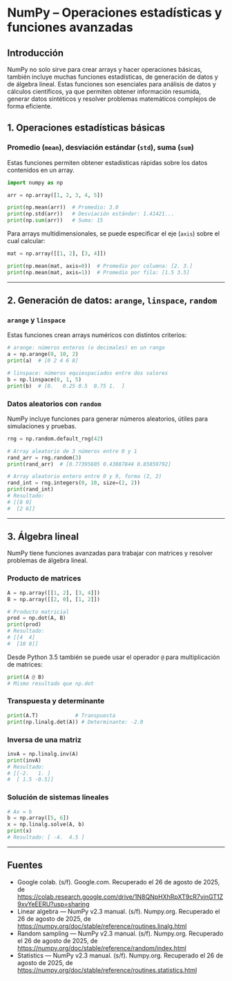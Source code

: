 # NumPy – Operaciones estadísticas y funciones avanzadas

## Introducción

NumPy no solo sirve para crear arrays y hacer operaciones básicas, también incluye muchas funciones estadísticas, de generación de datos y de álgebra lineal. Estas funciones son esenciales para análisis de datos y cálculos científicos, ya que permiten obtener información resumida, generar datos sintéticos y resolver problemas matemáticos complejos de forma eficiente.

## 1. Operaciones estadísticas básicas

### Promedio (`mean`), desviación estándar (`std`), suma (`sum`)

Estas funciones permiten obtener estadísticas rápidas sobre los datos contenidos en un array.

```python
import numpy as np

arr = np.array([1, 2, 3, 4, 5])

print(np.mean(arr))  # Promedio: 3.0
print(np.std(arr))   # Desviación estándar: 1.41421...
print(np.sum(arr))   # Suma: 15
```

Para arrays multidimensionales, se puede especificar el eje (`axis`) sobre el cual calcular:

```python
mat = np.array([[1, 2], [3, 4]])

print(np.mean(mat, axis=0))  # Promedio por columna: [2. 3.]
print(np.mean(mat, axis=1))  # Promedio por fila: [1.5 3.5]
```
---

## 2. Generación de datos: `arange`, `linspace`, `random`

### `arange` y `linspace`

Estas funciones crean arrays numéricos con distintos criterios:

```python
# arange: números enteros (o decimales) en un rango
a = np.arange(0, 10, 2)
print(a)  # [0 2 4 6 8]

# linspace: números equiespaciados entre dos valores
b = np.linspace(0, 1, 5)
print(b)  # [0.   0.25 0.5  0.75 1.  ]
```

### Datos aleatorios con `random`

NumPy incluye funciones para generar números aleatorios, útiles para simulaciones y pruebas.

```python
rng = np.random.default_rng(42)

# Array aleatorio de 3 números entre 0 y 1
rand_arr = rng.random(3)
print(rand_arr)  # [0.77395605 0.43887844 0.85859792]

# Array aleatorio entero entre 0 y 9, forma (2, 2)
rand_int = rng.integers(0, 10, size=(2, 2))
print(rand_int)
# Resultado:
# [[8 0]
#  [2 6]]
```

---

## 3. Álgebra lineal

NumPy tiene funciones avanzadas para trabajar con matrices y resolver problemas de álgebra lineal.

### Producto de matrices

```python
A = np.array([[1, 2], [3, 4]])
B = np.array([[2, 0], [1, 2]])

# Producto matricial
prod = np.dot(A, B)
print(prod)
# Resultado:
# [[4  4]
#  [10 8]]
```

Desde Python 3.5 también se puede usar el operador `@` para multiplicación de matrices:

```python
print(A @ B)
# Mismo resultado que np.dot
```

### Transpuesta y determinante

```python
print(A.T)            # Transpuesta
print(np.linalg.det(A)) # Determinante: -2.0
```

### Inversa de una matriz

```python
invA = np.linalg.inv(A)
print(invA)
# Resultado:
# [[-2.   1. ]
#  [ 1.5 -0.5]]
```

### Solución de sistemas lineales

```python
# Ax = b
b = np.array([5, 6])
x = np.linalg.solve(A, b)
print(x)
# Resultado: [ -4.  4.5 ]
```

---

## Fuentes


- Google colab. (s/f). Google.com. Recuperado el 26 de agosto de 2025, de https://colab.research.google.com/drive/1N8QNpHXhRpXT9cR7vjnGT1Z9xvYeEERU?usp=sharing
- Linear algebra — NumPy v2.3 manual. (s/f). Numpy.org. Recuperado el 26 de agosto de 2025, de https://numpy.org/doc/stable/reference/routines.linalg.html
- Random sampling — NumPy v2.3 manual. (s/f). Numpy.org. Recuperado el 26 de agosto de 2025, de https://numpy.org/doc/stable/reference/random/index.html
- Statistics — NumPy v2.3 manual. (s/f). Numpy.org. Recuperado el 26 de agosto de 2025, de https://numpy.org/doc/stable/reference/routines.statistics.html